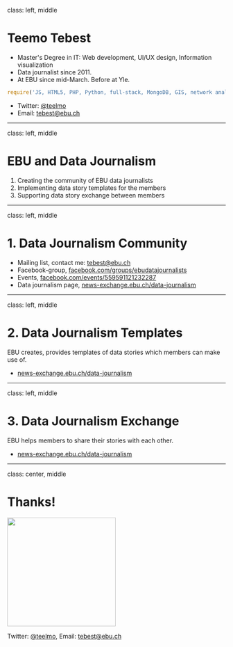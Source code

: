 class: left, middle
# Teemo Tebest

* Master's Degree in IT: Web development, UI/UX&nbsp;design, <span class="highlight">Information visualization</span>
* <span class="highlight">Data journalist</span> since 2011.
* At <span class="highlight">EBU</span> since mid-March. Before at Yle.

```javascript
require('JS, HTML5, PHP, Python, full-stack, MongoDB, GIS, network analysis');
```

* Twitter: <a href="http://twitter.com/teelmo"><span class="highlight">@teelmo</span></a>
* Email: <span class="highlight">tebest@ebu.ch</span>

---

class: left, middle
# EBU and <span class="highlight">Data Journalism</span>

1. Creating the <span class="highlight">community</span> of EBU data journalists
2. Implementing <span class="highlight">data story templates</span> for the members
3. Supporting <span class="highlight">data story exchange</span> between members

---

class: left, middle
# 1.  Data Journalism <span class="highlight">Community</span>

* <span class="highlight">Mailing list</span>, contact me: tebest@ebu.ch
* <span class="highlight">Facebook-group</span>, <a href="https://www.facebook.com/groups/ebudatajournalists/" target="_blank">facebook.com/groups/ebudatajournalists</a>
* <span class="highlight">Events</span>, <a href="https://www.facebook.com/events/559591121232287/" target="_blank">facebook.com/events/559591121232287</a>
* Data journalism page, <a href="https://news-exchange.ebu.ch/data-journalism" target="_blank">news-exchange.ebu.ch/data-journalism</a>

---

class: left, middle
# 2. Data Journalism <span class="highlight">Templates</span>

EBU creates, provides <span class="highlight">templates</span> of data stories which members can make use of.

* <a href="https://news-exchange.ebu.ch/data-journalism" target="_blank">news-exchange.ebu.ch/data-journalism</a>

---

class: left, middle
# 3. Data Journalism <span class="highlight">Exchange</span>

EBU helps members to <span class="highlight">share</span> their stories with each other.

* <a href="https://news-exchange.ebu.ch/data-journalism" target="_blank">news-exchange.ebu.ch/data-journalism</a>

---

class: center, middle
# Thanks!

<img src="http://upload.wikimedia.org/wikipedia/commons/thumb/f/f1/Heart_coraz%C3%B3n.svg/1024px-Heart_coraz%C3%B3n.svg.png" alt="" style="width: 250px;"/><br />

Twitter: <a href="http://twitter.com/teelmo"><span class="highlight">@teelmo</span></a>, Email: <span class="highlight">tebest@ebu.ch</span>